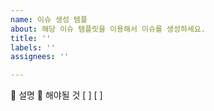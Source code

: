 ```yaml
---
name: 이슈 생성 템플
about: 해당 이슈 템플릿을 이용해서 이슈를 생성하세요.
title: ''
labels: ''
assignees: ''

---
```


🚀 설명
📌 해야될 것
[ ]
[ ]
